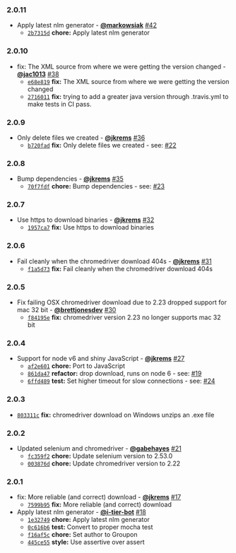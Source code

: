 ### 2.0.11

* Apply latest nlm generator - **[@markowsiak](https://github.com/markowsiak)** [#42](https://github.com/groupon/selenium-download/pull/42)
  - [`2b7315d`](https://github.com/groupon/selenium-download/commit/2b7315dfe9187270352599bb5e3ae87b8223ff12) **chore:** Apply latest nlm generator


### 2.0.10

* fix: The XML source from where we were getting the version changed - **[@jac1013](https://github.com/jac1013)** [#38](https://github.com/groupon/selenium-download/pull/38)
  - [`e68e819`](https://github.com/groupon/selenium-download/commit/e68e819250bb235a0c64223e2c4bab886b1de732) **fix:** The XML source from where we were getting the version changed
  - [`2716011`](https://github.com/groupon/selenium-download/commit/2716011c33eb564ed17806daae8876006dbc164c) **fix:** trying to add a greater java version through .travis.yml to make tests in CI pass.


### 2.0.9

* Only delete files we created - **[@jkrems](https://github.com/jkrems)** [#36](https://github.com/groupon/selenium-download/pull/36)
  - [`b720fad`](https://github.com/groupon/selenium-download/commit/b720fad52bf759939465d94b91082398e142601d) **fix:** Only delete files we created - see: [#22](https://github.com/groupon/selenium-download/issues/22)


### 2.0.8

* Bump dependencies - **[@jkrems](https://github.com/jkrems)** [#35](https://github.com/groupon/selenium-download/pull/35)
  - [`70f7fdf`](https://github.com/groupon/selenium-download/commit/70f7fdfcd815278b3c12ef9ff05361593cce8ecc) **chore:** Bump dependencies - see: [#23](https://github.com/groupon/selenium-download/issues/23)


### 2.0.7

* Use https to download binaries - **[@jkrems](https://github.com/jkrems)** [#32](https://github.com/groupon/selenium-download/pull/32)
  - [`1957ca7`](https://github.com/groupon/selenium-download/commit/1957ca79707b9bee224b222500ceb250f736b93b) **fix:** Use https to download binaries


### 2.0.6

* Fail cleanly when the chromedriver download 404s - **[@jkrems](https://github.com/jkrems)** [#31](https://github.com/groupon/selenium-download/pull/31)
  - [`f1a5d73`](https://github.com/groupon/selenium-download/commit/f1a5d73bd0d3b3ceab95f08b4353d8ce856bee68) **fix:** Fail cleanly when the chromedriver download 404s


### 2.0.5

* Fix failing OSX chromedriver download due to 2.23 dropped support for mac 32 bit - **[@brettjonesdev](https://github.com/brettjonesdev)** [#30](https://github.com/groupon/selenium-download/pull/30)
  - [`f84195e`](https://github.com/groupon/selenium-download/commit/f84195ed0cd6986034de582869491db7981859fb) **fix:** chromedriver version 2.23 no longer supports mac 32 bit


### 2.0.4

* Support for node v6 and shiny JavaScript - **[@jkrems](https://github.com/jkrems)** [#27](https://github.com/groupon/selenium-download/pull/27)
  - [`af2e601`](https://github.com/groupon/selenium-download/commit/af2e6012b5ff310e1baf472e29b2be3c75f7e628) **chore:** Port to JavaScript
  - [`861da47`](https://github.com/groupon/selenium-download/commit/861da4702118339bbe76bd7e73aaa8b69fd12370) **refactor:** drop download, runs on node 6 - see: [#19](https://github.com/groupon/selenium-download/issues/19)
  - [`6ffd489`](https://github.com/groupon/selenium-download/commit/6ffd48922466d66a44b40feef7b08a14ab38de3c) **test:** Set higher timeout for slow connections - see: [#24](https://github.com/groupon/selenium-download/issues/24)


### 2.0.3

* [`803311c`](https://github.com/groupon/selenium-download/commit/803311c9e922b18195742f9b32b0dd367b761f8a) **fix:** chromedriver download on Windows unzips an .exe file


### 2.0.2

* Updated selenium and chromedriver - **[@gabehayes](https://github.com/gabehayes)** [#21](https://github.com/groupon/selenium-download/pull/21)
  - [`fc359f2`](https://github.com/groupon/selenium-download/commit/fc359f229c765c86c7f6d7f3fd24eddcf4fc8305) **chore:** Update selenium version to 2.53.0
  - [`003876d`](https://github.com/groupon/selenium-download/commit/003876d79128a07d01f9a58699b15d75b79e2ceb) **chore:** Update chromedriver version to 2.22


### 2.0.1

* fix: More reliable (and correct) download - **[@jkrems](https://github.com/jkrems)** [#17](https://github.com/groupon/selenium-download/pull/17)
  - [`7599b95`](https://github.com/groupon/selenium-download/commit/7599b95b98215567019be022c5b3425f4b9ce03c) **fix:** More reliable (and correct) download
* Apply latest nlm generator - **[@i-tier-bot](https://github.com/i-tier-bot)** [#18](https://github.com/groupon/selenium-download/pull/18)
  - [`1e32749`](https://github.com/groupon/selenium-download/commit/1e327496277fad485c5fd7dc9649b8bd5787a8f2) **chore:** Apply latest nlm generator
  - [`0c616b6`](https://github.com/groupon/selenium-download/commit/0c616b6418fc60477b444b77ae903a36a6ecad31) **test:** Convert to proper mocha test
  - [`f16af5c`](https://github.com/groupon/selenium-download/commit/f16af5c3fa63a5393a55ef3042e76d4009ab7b0e) **chore:** Set author to Groupon
  - [`445ce55`](https://github.com/groupon/selenium-download/commit/445ce5533b24d53cddab19efe521ea832e642d2a) **style:** Use assertive over assert
